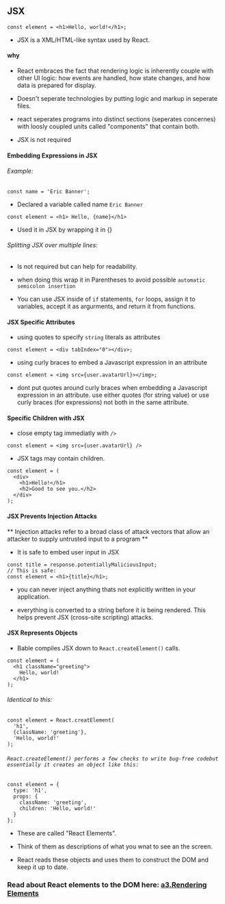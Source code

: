 ## JSX

``` const element = <h1>Hello, world!</h1>; ```

- JSX is a XML/HTML-like syntax used by React.

#### why

- React embraces the fact that rendering logic is inherently couple with other UI logic: how events are handled, how state changes, and how data is prepared for display.

- Doesn't seperate technologies by putting logic and markup in seperate files. 

- react seperates programs into distinct sections (seperates concernes) with loosly coupled units called "components" that contain both.

- JSX is not required

#### Embedding Expressions in JSX

###### Example:
```
const name = 'Eric Banner';
```
- Declared a variable called name `Eric Banner`

```
const element = <h1> Hello, {name}</h1>
```
- Used it in JSX by wrapping it in {}

###### Splitting JSX over multiple lines:

- Is not required but can help for readability.

- when doing this wrap it in Parentheses to avoid possible `automatic semicolon insertion`

- You can use JSX inside of `if` statements, `for` loops, assign it to variables, accept it as argurments, and return it from functions.

#### JSX Specific Attributes

- using quotes to specify `string` literals as attributes
```
const element = <div tabIndex="0"></div>;
```

- using curly braces to embed a Javascript expression in an attribute
```
const element = <img src={user.avatarUrl}></img>;
```
- dont put quotes around curly braces when embedding a Javascript expression in an attribute. use either quotes (for string value) or use curly braces (for expressions) not both in the same attribute.

#### Specific Children with JSX

- close empty tag immediatly with `/>`
```
const element = <img src={user.avatarUrl} />
```
- JSX tags may contain children.
```
const element = (
  <div>
    <h1>Hello!</h1>
    <h2>Good to see you.</h2>
  </div>
);
```

#### JSX Prevents Injection Attacks

** Injection attacks refer to a broad class of attack vectors that allow an attacker to supply untrusted input to a program **

- It is safe to embed user input in JSX
```
const title = response.potentiallyMaliciousInput;
// This is safe:
const element = <h1>{title}</h1>;
```
- you can never inject anything thats not explicitly written in your application.

- everything is converted to a string before it is being rendered. This helps prevent JSX (cross-site scripting) attacks.

#### JSX Represents Objects

- Bable compiles JSX down to `React.createElement()` calls.
```
const element = (
  <h1 className="greeting">
    Hello, world!
  </h1>
);
```
###### Identical to this:
```
const element = React.creatElement(
  'h1',
  {className: 'greeting'},
  'Hello, world!'
);
```

###### `React.createElement() performs a few checks to write bug-free codebut essentially it creates an object like this:`

```
const element = {
  type: 'h1',
  props: {
    className: 'greeting',
    children: 'Hello, world!'
  }
};
```
- These are called "React Elements". 

- Think of them as descriptions of what you wnat to see an the screen.

- React reads these objects and uses them to construct the DOM and keep it up to date.

### Read about React elements to the DOM here: [a3.Rendering Elements](https://github.com/Noahsok/React-JS-core-principles/blob/master/step-by-step/a3.%20Rendering%20Elements.md)









